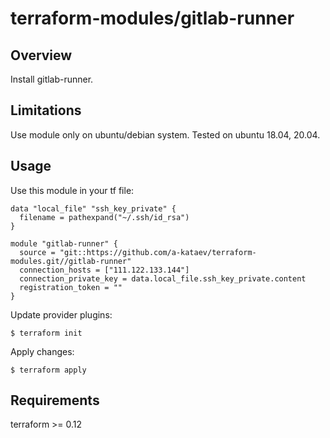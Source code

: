 # terraform-modules/gitlab-runner

## Overview

Install gitlab-runner.

## Limitations

Use module only on ubuntu/debian system. Tested on ubuntu 18.04, 20.04.

## Usage

Use this module in your tf file:

```hcl
data "local_file" "ssh_key_private" {
  filename = pathexpand("~/.ssh/id_rsa")
}

module "gitlab-runner" {
  source = "git::https://github.com/a-kataev/terraform-modules.git//gitlab-runner"
  connection_hosts = ["111.122.133.144"]
  connection_private_key = data.local_file.ssh_key_private.content
  registration_token = ""
}
```

Update provider plugins:

```shell
$ terraform init
```

Apply changes:

```shell
$ terraform apply
```

## Requirements

terraform >= 0.12
